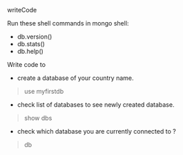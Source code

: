 writeCode

Run these shell commands in mongo shell:

- db.version()
- db.stats()
- db.help()

Write code to

- create a database of your country name.
> use myfirstdb
- check list of databases to see newly created database.
>show dbs
- check which database you are currently connected to ?
>db
